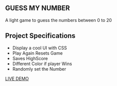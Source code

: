 ## GUESS MY NUMBER

A light game to guess the numbers between 0 to 20

## Project Specifications

- Display a cool UI with CSS
- Play Again Resets Game
- Saves HighScore
- Different Color if player Wins
- Randomly set the Number

[LIVE DEMO](https://peeyush-k-madhavan.github.io/JavaScript-Mini-Projects/GuessTheNumber/)